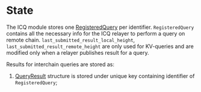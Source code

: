 # State

The ICQ module stores one [RegisteredQuery](https://github.com/neutron-org/neutron/blob/4313d35f8082dc124c5fe9491870720bbd3a5052/proto/interchainqueries/genesis.proto#L9) per identifier.
`RegisteredQuery` contains all the necessary info for the ICQ relayer to perform a query on remote chain. `last_submitted_result_local_height`, `last_submitted_result_remote_height` are only used for KV-queries and are modified only when a relayer publishes result for a query.

Results for interchain queries are stored as:
1. [QueryResult](https://github.com/neutron-org/neutron/blob/c8503c3c17df3c5ca24abeeafaba9123c28395ac/proto/interchainqueries/tx.proto#L41) structure is stored under unique key containing identifier of `RegisteredQuery`;

